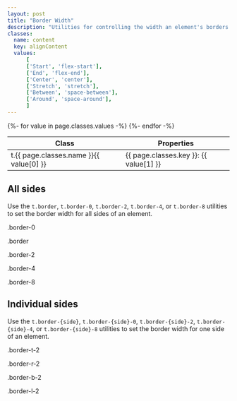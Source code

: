 ```yaml
---
layout: post
title: "Border Width"
description: "Utilities for controlling the width an element's borders."
classes:
  name: content
  key: alignContent
  values: 
      [
      ['Start', 'flex-start'],
      ['End', 'flex-end'],
      ['Center', 'center'],
      ['Stretch', 'stretch'],
      ['Between', 'space-between'],
      ['Around', 'space-around'],
      ]
---
```


<div class="mt-0 border-t border-b border-gray-300 overflow-hidden relative">
<div class="lg:max-h-sm overflow-y-auto scrollbar-w-2 scrollbar-track-gray-lighter scrollbar-thumb-rounded scrollbar-thumb-gray scrolling-touch">
<table class="w-full text-left table-collapse mb-0">
    <thead>
    <tr>
    <th class="text-sm font-semibold text-gray-700 p-2 bg-gray-100">Class</th>
    <th class="text-sm font-semibold text-gray-700 p-2 bg-gray-100">Properties</th>
    </tr>
    </thead>
    <tbody class="align-baseline">
    {%- for value in page.classes.values -%}
        <tr>
        <td class="p-2 border-t border-gray-300 font-mono text-xs text-purple-700 whitespace-no-wrap"><span class="rnt-object">t</span>.{{ page.classes.name }}{{ value[0] }}</td>
        <td class="p-2 border-t border-gray-300 font-mono text-xs text-blue-700 whitespace-pre">{{ page.classes.key }}: {{ value[1] }}</td>
        </tr>
    {%- endfor -%}
    </tbody>
</table>
</div>
</div>

## All sides

Use the <code class="language-plaintext"><span class="rnt-object">t</span>.border</code>, <code class="language-plaintext"><span class="rnt-object">t</span>.border-0</code>, <code class="language-plaintext"><span class="rnt-object">t</span>.border-2</code>, <code class="language-plaintext"><span class="rnt-object">t</span>.border-4</code>, or <code class="language-plaintext"><span class="rnt-object">t</span>.border-8</code> utilities to set the border width for all sides of an element.


<div class="flex">
  <div class="w-1/2 sm:flex-1">
    <p class="text-center text-sm text-gray-600 mb-1">.border-0</p>
    <div class="mx-auto w-12 h-12 sm:w-16 sm:h-16 bg-gray-400 border-0 border-gray-600"></div>
  </div>
  <div class="w-1/2 sm:flex-1">
    <p class="text-center text-sm text-gray-600 mb-1">.border</p>
    <div class="mx-auto w-12 h-12 sm:w-16 sm:h-16 bg-gray-400 border border-gray-600"></div>
  </div>
  <div class="w-1/2 sm:flex-1">
    <p class="text-center text-sm text-gray-600 mb-1">.border-2</p>
    <div class="mx-auto w-12 h-12 sm:w-16 sm:h-16 bg-gray-400 border-2 border-gray-600"></div>
  </div>
  <div class="w-1/2 sm:flex-1">
    <p class="text-center text-sm text-gray-600 mb-1">.border-4</p>
    <div class="mx-auto w-12 h-12 sm:w-16 sm:h-16 bg-gray-400 border-4 border-gray-600"></div>
  </div>
  <div class="w-1/2 sm:flex-1">
    <p class="text-center text-sm text-gray-600 mb-1">.border-8</p>
    <div class="mx-auto w-12 h-12 sm:w-16 sm:h-16 bg-gray-400 border-8 border-gray-600"></div>
  </div>
</div>



## Individual sides

Use the <code class="language-plaintext"><span class="rnt-object">t</span>.border-{side}</code>, <code class="language-plaintext"><span class="rnt-object">t</span>.border-{side}-0</code>, <code class="language-plaintext"><span class="rnt-object">t</span>.border-{side}-2</code>, <code class="language-plaintext"><span class="rnt-object">t</span>.border-{side}-4</code>, or <code class="language-plaintext"><span class="rnt-object">t</span>.border-{side}-8</code> utilities to set the border width for one side of an element.


<div class="flex">
  <div class="w-1/2 sm:flex-1">
    <p class="text-center text-sm text-gray-600 mb-1">.border-t-2</p>
    <div class="mx-auto w-12 h-12 sm:w-16 sm:h-16 bg-gray-400 border-t-2 border-gray-600"></div>
  </div>
  <div class="w-1/2 sm:flex-1">
    <p class="text-center text-sm text-gray-600 mb-1">.border-r-2</p>
    <div class="mx-auto w-12 h-12 sm:w-16 sm:h-16 bg-gray-400 border-r-2 border-gray-600"></div>
  </div>
  <div class="w-1/2 sm:flex-1">
    <p class="text-center text-sm text-gray-600 mb-1">.border-b-2</p>
    <div class="mx-auto w-12 h-12 sm:w-16 sm:h-16 bg-gray-400 border-b-2 border-gray-600"></div>
  </div>
  <div class="w-1/2 sm:flex-1">
    <p class="text-center text-sm text-gray-600 mb-1">.border-l-2</p>
    <div class="mx-auto w-12 h-12 sm:w-16 sm:h-16 bg-gray-400 border-l-2 border-gray-600"></div>
  </div>
</div>



